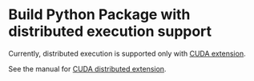 # Build Python Package with distributed execution support

Currently, distributed execution is supported only with [CUDA extension](https://github.com/sony/nnabla-ext-cuda/).

See the manual for [CUDA distributed extension](https://github.com/sony/nnabla-ext-cuda/tree/master/doc/build/build_distributed.md).
